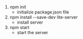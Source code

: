 1. npm init
   * initialize package.json file
2. npm install --save-dev lite-server
   * install server
3. npm start
   * start the server